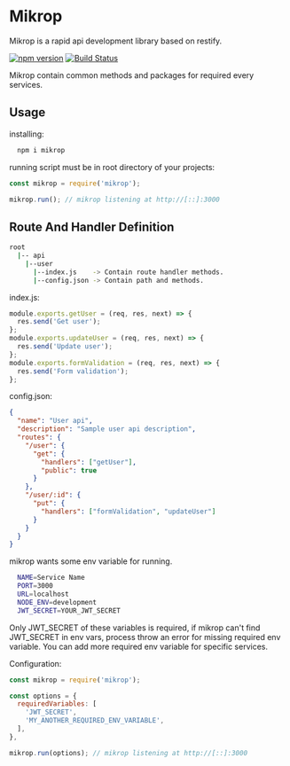 
# Mikrop

Mikrop is a rapid api development library based on restify.

[![npm version](https://img.shields.io/npm/v/mikrop.svg?style=flat-square)](https://www.npmjs.com/package/mikrop)
[![Build Status](https://travis-ci.org/muratersin/mikrop.svg?branch=master)](https://travis-ci.org/muratersin/mikrop)

Mikrop contain common methods and packages for required every services.

## Usage

installing:

```bash
  npm i mikrop
```

running script must be in root directory of your projects:

```js
const mikrop = require('mikrop');

mikrop.run(); // mikrop listening at http://[::]:3000
```

## Route And Handler Definition

```bash
root
  |-- api
    |--user
      |--index.js    -> Contain route handler methods.
      |--config.json -> Contain path and methods.
```

index.js:

```js
module.exports.getUser = (req, res, next) => {
  res.send('Get user');
};
module.exports.updateUser = (req, res, next) => {
  res.send('Update user');
};
module.exports.formValidation = (req, res, next) => {
  res.send('Form validation');
};
```

config.json:

```json
{
  "name": "User api",
  "description": "Sample user api description",
  "routes": {
    "/user": {
      "get": {
        "handlers": ["getUser"],
        "public": true
      }
    },
    "/user/:id": {
      "put": {
        "handlers": ["formValidation", "updateUser"]
      }
    }
  }
}
```

mikrop wants some env variable for running.

```bash
  NAME=Service Name
  PORT=3000
  URL=localhost
  NODE_ENV=development
  JWT_SECRET=YOUR_JWT_SECRET
```

Only JWT_SECRET of these variables is required, if mikrop can't find JWT_SECRET in env vars, process throw an error for missing required env variable. You can add more required env variable for specific services.

Configuration:

```js
const mikrop = require('mikrop');

const options = {
  requiredVariables: [
    'JWT_SECRET',
    'MY_ANOTHER_REQUIRED_ENV_VARIABLE',
  ],
},

mikrop.run(options); // mikrop listening at http://[::]:3000
```
